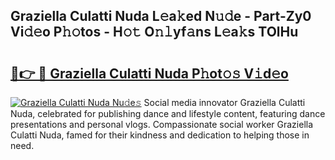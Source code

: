 ## Graziella Culatti Nuda L𝚎a𝚔ed N𝚞𝚍e - Part-Zy0 Vi𝚍𝚎o P𝚑𝚘tos - H𝚘𝚝 O𝚗𝚕yf𝚊ns L𝚎a𝚔s TOlHu

# <h2><a href="http://kfcdn76.oniu.top/?m=Graziella+Culatti+Nuda">🔗👉 🔴 Graziella Culatti Nuda P𝚑ot𝚘𝚜 V𝚒d𝚎o</a></h2>

[![Graziella Culatti Nuda Nu𝚍e𝚜](https://i.imgur.com/0qMVB7G.gif)](http://kfcdn76.oniu.top/?m=Graziella+Culatti+Nuda)
Social media innovator Graziella Culatti Nuda, celebrated for publishing dance and lifestyle content, featuring dance presentations and personal vlogs. Compassionate social worker Graziella Culatti Nuda, famed for their kindness and dedication to helping those in need.  
